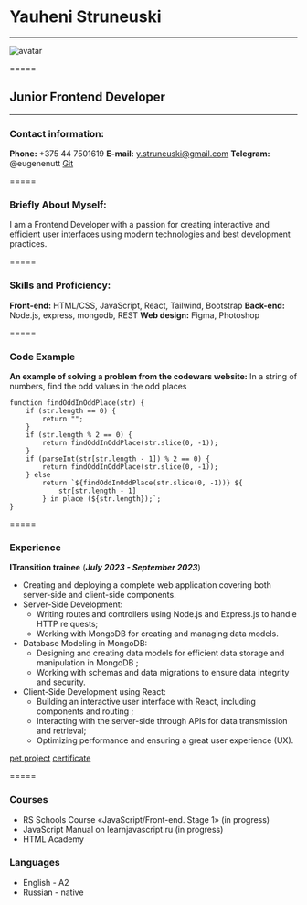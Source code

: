 # Yauheni Struneuski

---

![avatar](https://firebasestorage.googleapis.com/v0/b/opiniosphere.appspot.com/o/CV_avatar.jpeg?alt=media&token=2647f3da-60d9-4a29-b1c1-6d776bdcb6bd&_gl=1*npqa50*_ga*MTU5NjU3NjQwMC4xNjk0Njg0MzA5*_ga_CW55HF8NVT*MTY5NzgxMzgzNC4yOS4xLjE2OTc4MTM5OTAuNTEuMC4w)

=====

## Junior Frontend Developer

---

### Contact information:

**Phone:** +375 44 7501619
**E-mail:** y.struneuski@gmail.com
**Telegram:** @eugenenutt
[Git](https://github.com/jonyforest93)

=====

### Briefly About Myself:

I am a Frontend Developer with a passion for creating interactive and efficient
user interfaces using modern technologies and best development practices.

=====

### Skills and Proficiency:

**Front-end:** HTML/CSS, JavaScript, React, Tailwind, Bootstrap
**Back-end:** Node.js, express, mongodb, REST
**Web design:** Figma, Photoshop

=====

### Code Example

**An example of solving a problem from the codewars website:** In a string of numbers, find the odd values ​​in the odd places

```
function findOddInOddPlace(str) {
    if (str.length == 0) {
        return "";
    }
    if (str.length % 2 == 0) {
        return findOddInOddPlace(str.slice(0, -1));
    }
    if (parseInt(str[str.length - 1]) % 2 == 0) {
        return findOddInOddPlace(str.slice(0, -1));
    } else
        return `${findOddInOddPlace(str.slice(0, -1))} ${
            str[str.length - 1]
        } in place (${str.length});`;
}
```

=====

### Experience

**ITransition trainee** (**_July 2023 - September 2023_**)

-   Creating and deploying a complete web application covering both server-side and client-side components.
-   Server-Side Development:
    -   Writing routes and controllers using Node.js and Express.js to handle HTTP re quests;
    -   Working with MongoDB for creating and managing data models.
-   Database Modeling in MongoDB:
    -   Designing and creating data models for efficient data storage and manipulation in MongoDB ;
    -   Working with schemas and data migrations to ensure data integrity and security.
-   Client-Side Development using React:
    -   Building an interactive user interface with React, including components and routing ;
    -   Interacting with the server-side through APIs for data transmission and retrieval;
    -   Optimizing performance and ensuring a great user experience (UX).

[pet project](https://opnio-sphere.onrender.com/)
[certificate](https://firebasestorage.googleapis.com/v0/b/opiniosphere.appspot.com/o/Yauheni%20Struneuski%20-%20Front-end%20-%20Sep%2029th,%202023.pdf?alt=media&token=a732cad3-7d08-451d-8ca8-9e33c63222cb)

=====

### Courses

-   RS Schools Course «JavaScript/Front-end. Stage 1» (in progress)
-   JavaScript Manual on learnjavascript.ru (in progress)
-   HTML Academy

### Languages

-   English - A2
-   Russian - native
